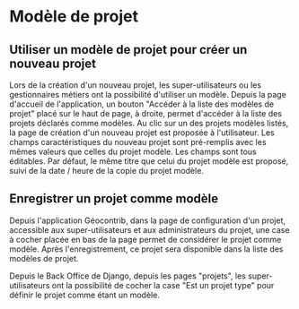 # Modèle de projet

## Utiliser un modèle de projet pour créer un nouveau projet

Lors de la création d'un nouveau projet, les super-utilisateurs ou les gestionnaires métiers ont la possibilité d'utiliser un modèle.
Depuis la page d'accueil de l'application, un bouton "Accéder à la liste des modèles de projet" placé sur le haut de page, à droite, permet d'accéder à la liste des projets déclarés comme modèles.
Au clic sur un des projets modèles listés, la page de création d'un nouveau projet est proposée à l'utilisateur. Les champs caractéristiques du nouveau projet sont pré-remplis avec les mêmes valeurs que celles du projet modèle. Les champs sont tous éditables.
Par défaut, le même titre que celui du projet modèle est proposé, suivi de la date / heure de la copie du projet modèle.

## Enregistrer un projet comme modèle

Depuis l'application Géocontrib, dans la page de configuration d'un projet, accessible aux super-utilisateurs et aux administrateurs du projet, une case à cocher placée en bas de la page permet de considérer le projet comme modèle.
Après l'enregistrement, ce projet sera disponible dans la liste des modèles de projet.

Depuis le Back Office de Django, depuis les pages "projets", les super-utilisateurs ont la possibilité de cocher la case "Est un projet type" pour définir le projet comme étant un modèle.
